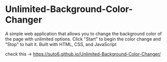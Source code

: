 # Unlimited-Background-Color-Changer
A simple web application that allows you to change the background color of the page with unlimited options. Click "Start" to begin the color change and "Stop" to halt it. Built with HTML, CSS, and JavaScript

check this -> https://suto6.github.io/Unlimited-Background-Color-Changer/
